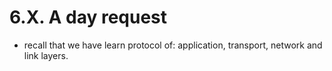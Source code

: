 # 6.X. A day request

* recall that we have learn protocol of: application, transport, network and link layers.